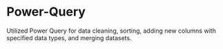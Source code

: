 # Power-Query
Utilized Power Query for data cleaning, sorting, adding new columns with specified data types, and merging datasets.
